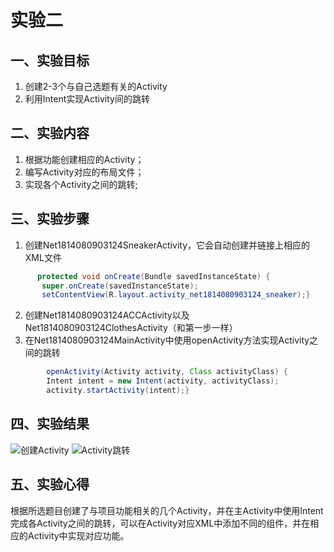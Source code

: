 # 实验二
## 一、实验目标
1. 创建2-3个与自己选题有关的Activity
2. 利用Intent实现Activity间的跳转

## 二、实验内容
1. 根据功能创建相应的Activity；
2. 编写Activity对应的布局文件；
3. 实现各个Activity之间的跳转;

## 三、实验步骤
1. 创建Net1814080903124SneakerActivity，它会自动创建并链接上相应的XML文件

 ```java
       protected void onCreate(Bundle savedInstanceState) {
        super.onCreate(savedInstanceState);
        setContentView(R.layout.activity_net1814080903124_sneaker);}
 ```
 
2. 创建Net1814080903124ACCActivity以及Net1814080903124ClothesActivity（和第一步一样）
3. 在Net1814080903124MainActivity中使用openActivity方法实现Activity之间的跳转
     
```java 
        openActivity(Activity activity, Class activityClass) {
        Intent intent = new Intent(activity, activityClass);
        activity.startActivity(intent);}
```

## 四、实验结果
![创建Activity](https://github.com/SJ4real/android-labs-2020/blob/master/students/net1814080903124/lab2_1.png)
![Activity跳转](https://github.com/SJ4real/android-labs-2020/blob/master/students/net1814080903124/lab2_2.png)

## 五、实验心得
根据所选题目创建了与项目功能相关的几个Activity，并在主Activity中使用Intent完成各Activity之间的跳转，可以在Activity对应XML中添加不同的组件，并在相应的Activity中实现对应功能。
